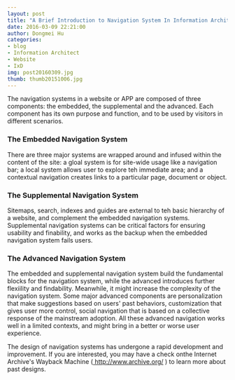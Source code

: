 ```yaml
---
layout: post
title: "A Brief Introduction to Navigation System In Information Architect"
date: 2016-03-09 22:21:00
author: Dongmei Hu
categories: 
- blog
- Information Architect
- Website
- IxD
img: post20160309.jpg
thumb: thumb20151006.jpg
---
```


The navigation systems in a website or APP are composed of three components: the embedded, the supplemental and the advanced. Each component has its own purpose and function, and to be used by visitors in different scenarios. <!--more-->

<h3>The Embedded Navigation System</h3>
There are three major systems are wrapped around and infused within the content of the site: a gloal system is for site-wide usage like a navigation bar; a local system allows user to explore teh immediate area; and a contextual navigation creates links to a particular page, document or object.

<h3>The Supplemental Navigation System</h3>
Sitemaps, search, indexes and guides are external to teh basic hierarchy of a website, and complement the embedded navigation systems. Supplemental navigation systems can be critical factors for ensuring usability and finability, and works as the backup  when the embedded navigation system fails users.

<h3>The Advanced Navigation System</h3>
The embedded and supplemental navigation system build the fundamental blocks for the navigation system, while the advanced introduces further flexiility and findability. Meanwhile, it might increase the complexity of the navigation system. Some major advanced components are personalization that make suggestions based on users' past behaviors, customization that gives user more control, social navigation that is based on a collective response of the mainstream adoption. All these advanced navigation works well in a limited contexts, and might bring in a better or worse user experience. 

The design of navigation systems has undergone a rapid development and improvement. If you are interested, you may have a check onthe Internet Archive's Wayback Machine (<a href="http://www.archive.org/"> http://www.archive.org/ </a>) to learn more about past designs.